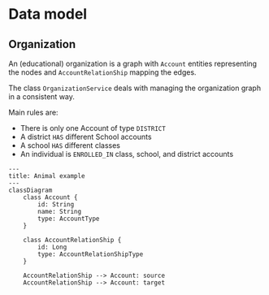 # Data model

## Organization
An (educational) organization is a graph with `Account` entities representing the nodes and `AccountRelationShip` mapping the edges.

The class `OrganizationService` deals with managing the organization graph in a consistent way.

Main rules are:
- There is only one Account of type `DISTRICT`
- A district `HAS` different School accounts
- A school `HAS` different classes
- An individual is `ENROLLED_IN` class, school, and district accounts

```mermaid
---
title: Animal example
---
classDiagram
    class Account {
        id: String
        name: String 
        type: AccountType
    }

    class AccountRelationShip {
        id: Long
        type: AccountRelationShipType
    }

    AccountRelationShip --> Account: source
    AccountRelationShip --> Account: target
```
